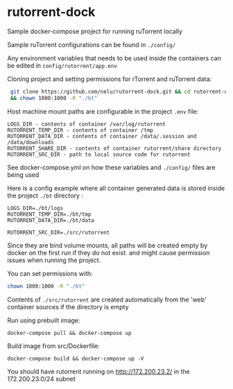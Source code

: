 # rutorrent-dock

Sample docker-compose project for running ruTorrent locally

Sample ruTorrent configurations can be found in `./config/`

Any environment variables that needs to be used inside the containers can be edited in `config/rutorrent/app.env`


Cloning project and setting permissions for rTorrent and ruTorrent data:
```bash
 git clone https://github.com/nelu/rutorrent-dock.git && cd rutorrent-dock \
 && chown 1000:1000 -R "./bt"
```

Host machine mount paths are configurable in the project `.env` file:
 ```
 LOGS_DIR - contents of container /var/log/rutorrent
 RUTORRENT_TEMP_DIR - contents of container /tmp
 RUTORRENT_DATA_DIR - contents of container /data/.session and /data/downloads
 RUTORRENT_SHARE_DIR - contents of container rutorrent/share directory
 RUTORRENT_SRC_DIR - path to local source code for rutorrent
 ```
See docker-compose.yml on how these variables and `./config/` files are being used 

Here is a config example where all container generated data is stored inside the project `./bt` directory :
```dotenv
LOGS_DIR=./bt/logs
RUTORRENT_TEMP_DIR=./bt/tmp
RUTORRENT_DATA_DIR=./bt/data

RUTORRENT_SRC_DIR=./src/rutorrent
```
Since they are bind volume mounts, all paths will be created empty by docker on the first run if they do not exist.
and might cause permission issues when running the project.

You can set permissions with:
```bash 
chown 1000:1000 -R "./bt" 
```

Contents of `./src/rutorrent` are created automatically from the 'web' container sources if the directory is empty 


Run using prebuilt image:

``` docker-compose pull && docker-compose up ```


Build image from src/Dockerfile:

``` docker-compose build && docker-compose up -V ```

You should have rutorrent running on http://172.200.23.2/ in the 172.200.23.0/24 subnet
